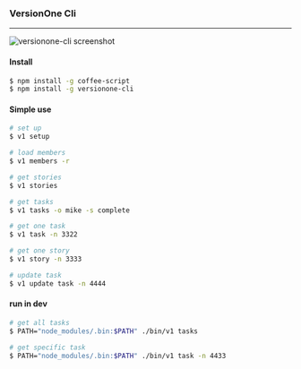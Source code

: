 ### VersionOne Cli
----

![versionone-cli screenshot](http://imgur.com/RyRKmg5)

#### Install
```bash
$ npm install -g coffee-script
$ npm install -g versionone-cli
```

#### Simple use
```bash
# set up
$ v1 setup

# load members
$ v1 members -r

# get stories
$ v1 stories

# get tasks
$ v1 tasks -o mike -s complete

# get one task
$ v1 task -n 3322

# get one story
$ v1 story -n 3333

# update task
$ v1 update task -n 4444

```

#### run in dev
```bash
# get all tasks
$ PATH="node_modules/.bin:$PATH" ./bin/v1 tasks

# get specific task
$ PATH="node_modules/.bin:$PATH" ./bin/v1 task -n 4433
```

